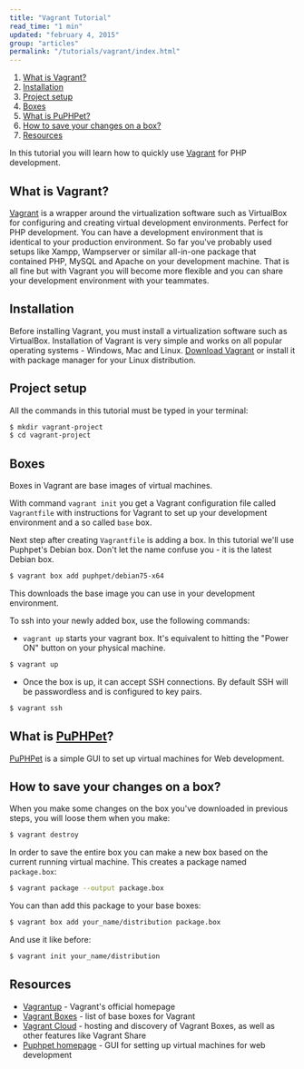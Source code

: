 ```yaml
---
title: "Vagrant Tutorial"
read_time: "1 min"
updated: "february 4, 2015"
group: "articles"
permalink: "/tutorials/vagrant/index.html"
---
```


1. [What is Vagrant?](#what-is-vagrant)
2. [Installation](#installation)
3. [Project setup](#project-setup)
4. [Boxes](#boxes)
5. [What is PuPHPet?](#what-is-puphpet)
6. [How to save your changes on a box?](#how-to-save-your-changes-on-a-box)
7. [Resources](#resources)

In this tutorial you will learn how to quickly use [Vagrant] for PHP development.

## What is Vagrant?

[Vagrant] is a wrapper around the virtualization software such as VirtualBox for configuring and creating virtual development environments. Perfect for PHP development. You can have a development environment that is identical to your production environment. So far you've probably used setups like Xampp, Wampserver or similar all-in-one package that contained PHP, MySQL and Apache on your development machine. That is all fine but with Vagrant you will become more flexible and you can share your development environment with your teammates.

## Installation

Before installing Vagrant, you must install a virtualization software such as VirtualBox. Installation of Vagrant is very simple and works on all popular operating systems - Windows, Mac and Linux. [Download Vagrant][download] or install it with package manager for your Linux distribution.

## Project setup

All the commands in this tutorial must be typed in your terminal:

~~~bash
$ mkdir vagrant-project
$ cd vagrant-project
~~~

## Boxes

Boxes in Vagrant are base images of virtual machines.

With command `vagrant init` you get a Vagrant configuration file called `Vagrantfile` with instructions for Vagrant to set up your development environment and a so called `base` box.


Next step after creating `Vagrantfile` is adding a box. In this tutorial we'll use Puphpet's Debian box. Don't let the name confuse you - it is the latest Debian box.

~~~bash
$ vagrant box add puphpet/debian75-x64
~~~

This downloads the base image you can use in your development environment.

To ssh into your newly added box, use the following commands:

- `vagrant up` starts your vagrant box. It's equivalent to hitting the "Power ON" button on your physical machine.

~~~bash
$ vagrant up
~~~

- Once the box is up, it can accept SSH connections. By default SSH will be passwordless and is configured to key pairs.

~~~bash
$ vagrant ssh
~~~

## What is [PuPHPet]?

[PuPHPet] is a simple GUI to set up virtual machines for Web development.

## How to save your changes on a box?

When you make some changes on the box you've downloaded in previous steps, you will loose them when you make:
~~~bash
$ vagrant destroy
~~~

In order to save the entire box you can make a new box based on the current running virtual machine. This creates a package named `package.box`:

~~~bash
$ vagrant package --output package.box
~~~

You can than add this package to your base boxes:

~~~bash
$ vagrant box add your_name/distribution package.box
~~~

And use it like before:

~~~bash
$ vagrant init your_name/distribution
~~~

## Resources

* [Vagrantup](http://vagrantup.com) - Vagrant's official homepage
* [Vagrant Boxes](http://vagrantbox.es/) - list of base boxes for Vagrant
* [Vagrant Cloud](https://vagrantcloud.com/) - hosting and discovery of Vagrant Boxes, as well as other features like Vagrant Share
* [Puphpet homepage](https://puphpet.com/) - GUI for setting up virtual machines for web development

[Vagrant]: http://vagrantup.com
[download]: http://www.vagrantup.com/downloads
[PuPHPet]: https://puphpet.com/
